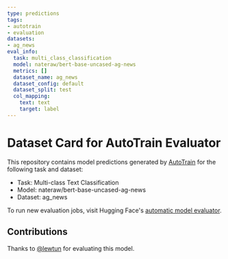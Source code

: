 ```yaml
---
type: predictions
tags:
- autotrain
- evaluation
datasets:
- ag_news
eval_info:
  task: multi_class_classification
  model: nateraw/bert-base-uncased-ag-news
  metrics: []
  dataset_name: ag_news
  dataset_config: default
  dataset_split: test
  col_mapping:
    text: text
    target: label
---
```

# Dataset Card for AutoTrain Evaluator

This repository contains model predictions generated by [AutoTrain](https://huggingface.co/autotrain) for the following task and dataset:

* Task: Multi-class Text Classification
* Model: nateraw/bert-base-uncased-ag-news
* Dataset: ag_news

To run new evaluation jobs, visit Hugging Face's [automatic model evaluator](https://huggingface.co/spaces/autoevaluate/model-evaluator).

## Contributions

Thanks to [@lewtun](https://huggingface.co/lewtun) for evaluating this model.